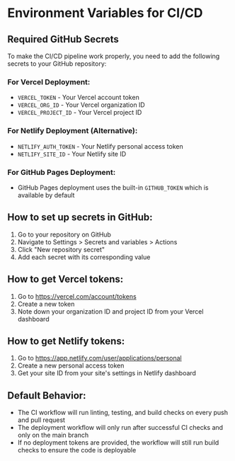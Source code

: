 # Environment Variables for CI/CD

## Required GitHub Secrets

To make the CI/CD pipeline work properly, you need to add the following secrets to your GitHub repository:

### For Vercel Deployment:
- `VERCEL_TOKEN` - Your Vercel account token
- `VERCEL_ORG_ID` - Your Vercel organization ID
- `VERCEL_PROJECT_ID` - Your Vercel project ID

### For Netlify Deployment (Alternative):
- `NETLIFY_AUTH_TOKEN` - Your Netlify personal access token
- `NETLIFY_SITE_ID` - Your Netlify site ID

### For GitHub Pages Deployment:
- GitHub Pages deployment uses the built-in `GITHUB_TOKEN` which is available by default

## How to set up secrets in GitHub:

1. Go to your repository on GitHub
2. Navigate to Settings > Secrets and variables > Actions
3. Click "New repository secret"
4. Add each secret with its corresponding value

## How to get Vercel tokens:

1. Go to https://vercel.com/account/tokens
2. Create a new token
3. Note down your organization ID and project ID from your Vercel dashboard

## How to get Netlify tokens:

1. Go to https://app.netlify.com/user/applications/personal
2. Create a new personal access token
3. Get your site ID from your site's settings in Netlify dashboard

## Default Behavior:
- The CI workflow will run linting, testing, and build checks on every push and pull request
- The deployment workflow will only run after successful CI checks and only on the main branch
- If no deployment tokens are provided, the workflow will still run build checks to ensure the code is deployable